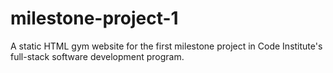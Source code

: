 # milestone-project-1
A static HTML gym website for the first milestone project in Code Institute's full-stack software development program.
